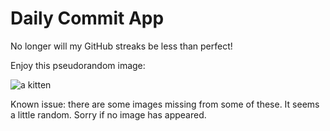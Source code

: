 Daily Commit App
================
No longer will my GitHub streaks be less than perfect!

Enjoy this pseudorandom image:

![a kitten](http://placekitten.com/400/300 "a kitten")

Known issue: there are some images missing from some of these. It seems a little random. Sorry if no image has appeared.